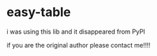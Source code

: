 # easy-table
i was using this lib and it disappeared from PyPI 

if you are the original author please contact me!!!!
